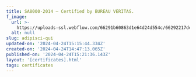 ```yaml
---
title: SA8000-2014 – Certified by BUREAU VERITAS.
f_image:
  url: >-
    https://uploads-ssl.webflow.com/66291b60863d1e64d24d554c/66292217dc72fa5b64241903_Mask%20Group%2017.png
  alt: null
slug: adipisci-qui
updated-on: '2024-04-24T15:15:44.334Z'
created-on: '2024-04-24T14:47:13.065Z'
published-on: '2024-04-24T15:21:36.143Z'
layout: '[certificates].html'
tags: certificates
---
```



